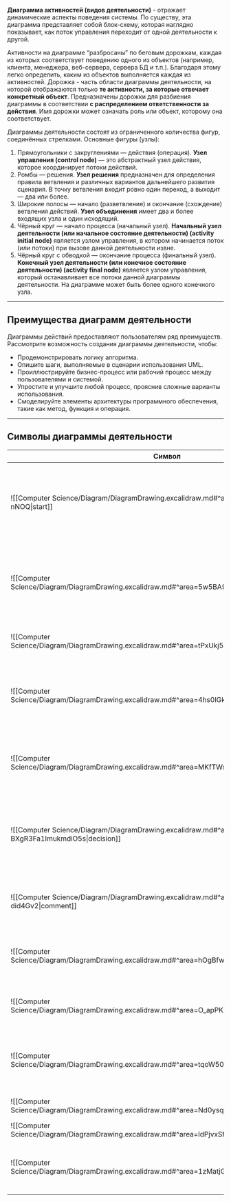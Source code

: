 **Диаграмма активностей (видов деятельности)** - отражает динамические аспекты поведения системы. По существу, эта диаграмма представляет собой блок-схему, которая наглядно показывает, как поток управления переходит от одной деятельности к другой.

Активности на диаграмме “разбросаны” по беговым дорожкам, каждая из которых соответствует поведению одного из объектов (например, клиента, менеджера, веб-сервера, сервера БД и т.п.). Благодаря этому легко определить, каким из объектов выполняется каждая из активностей. Дорожка - часть области диаграммы деятельности, на которой отображаются только **те активности, за которые отвечает конкретный объект**. Предназначены дорожки для разбиения диаграммы в соответствии **с распределением ответственности за действия**. Имя дорожки может означать роль или объект, которому она соответствует.

Диаграммы деятельности состоят из ограниченного количества фигур, соединённых стрелками. Основные фигуры (узлы):

1. Прямоугольники с закруглениями — действия (операция). **Узел управления (control node)** — это абстрактный узел действия, которое координирует потоки действий.
2. Ромбы — решения. **Узел решения** предназначен для определения правила ветвления и различных вариантов дальнейшего развития сценария. В точку ветвления входит ровно один переход, а выходит — два или более.
3. Широкие полосы — начало (разветвление) и окончание (схождение) ветвления действий. **Узел объединения** имеет два и более входящих узла и один исходящий.  
4. Чёрный круг — начало процесса (начальный узел). **Начальный узел деятельности (или начальное состояние деятельности) (activity initial node)** является узлом управления, в котором начинается поток (или потоки) при вызове данной деятельности извне.
5. Чёрный круг с обводкой — окончание процесса (финальный узел). **Конечный узел деятельности (или конечное состояние деятельности) (activity final node)** является узлом управления, который останавливает все потоки данной диаграммы деятельности. На диаграмме может быть более одного конечного узла.

---

## Преимущества диаграмм деятельности

Диаграммы действий предоставляют пользователям ряд преимуществ. Рассмотрите возможность создания диаграммы деятельности, чтобы:

- Продемонстрировать логику алгоритма.
- Опишите шаги, выполняемые в сценарии использования UML.
- Проиллюстрируйте бизнес-процесс или рабочий процесс между пользователями и системой.
- Упростите и улучшите любой процесс, прояснив сложные варианты использования.
- Смоделируйте элементы архитектуры программного обеспечения, такие как метод, функция и операция.

---
## Символы диаграммы деятельности

| Символ                                                                                             | Имя                                                       | Описание                                                                                                                     |
| -------------------------------------------------------------------------------------------------- | --------------------------------------------------------- | ---------------------------------------------------------------------------------------------------------------------------- |
| ![[Computer Science/Diagram/DiagramDrawing.excalidraw.md#^area=en4a-ObkERbS0Z90-nNOQ\|start]]      | Начальное состояние/узел (Start state)                    | Обозначает начало процесса. Используется самостоятельно или с элементом Комментарий, объясняющим условия старта процесса.    |
| ![[Computer Science/Diagram/DiagramDrawing.excalidraw.md#^area=5w5BA9jdb2F4IIiwZICda\|activity]]   | Активное состояние (Active state)                         | Главный строительный блок диаграммы. Описывает состояние/действие, составляющее моделируемый процесс.                        |
| ![[Computer Science/Diagram/DiagramDrawing.excalidraw.md#^area=tPxUkj5gwnHXi7eGdmEE4\|transition]] | Переход (Transition) (Object in state)                    | Обозначает переход при завершении одного состояния в другое состояние                                                        |
| ![[Computer Science/Diagram/DiagramDrawing.excalidraw.md#^area=4hs0lGkwmpXD8j73XYf2g\|fork]]       | Синхронизатор/узел соединения (Joint/Synchronization bar) | Используется при переходе нескольких состояний/действий в одно. Может быть как горизонтальным, так и вертикальным.           |
| ![[Computer Science/Diagram/DiagramDrawing.excalidraw.md#^area=MKfTWsrht16CBAyObsUMV\|joint]]      | Разветвитель/узел разделения (Fork)                       | Используется при переходе из одного состояния/действия в несколько. Может быть как горизонтальным, так и вертикальным.       |
| ![[Computer Science/Diagram/DiagramDrawing.excalidraw.md#^area=Ch-BXgR3Fa1ImukmdiO5s\|decision]]   | Принятие/узел решения (Decision)                          | Обозначает решение (аналог шлюза в BPMN). Из решения доступны как минимум 2 перехода с указанными условиями (часто: да/нет). |
| ![[Computer Science/Diagram/DiagramDrawing.excalidraw.md#^area=5LsLSwteoPxT7-did4Gv2\|comment]]    | Комментарий (Note)                                        | Комментарий к состоянию/действию, переходу, старту/окончанию процесса и т.д.                                                 |
| ![[Computer Science/Diagram/DiagramDrawing.excalidraw.md#^area=hOgBfwAF0Ya3V6e0oLU2P\|signal]]     | Узел передачи сигнала (Send signal)                       | Действие, которое на основе своих входов создает экземляр сигнала и передает его объекту цели.                               |
| ![[Computer Science/Diagram/DiagramDrawing.excalidraw.md#^area=O_apPKpudCVsNVF0oi840\|receive]]    | Узел приема события (Receive signal)                      | Действие, которое ожидает наступление некоторого события.                                                                    |
| ![[Computer Science/Diagram/DiagramDrawing.excalidraw.md#^area=tqoW50G_dsJVlzNFIokOq\|loop]]       | Необязательный фрагмент/Цикл (Option loop)                | Позволяет создателю моделировать повторяющуюся последовательность внутри символа цикла параметров.                           |
| ![[Computer Science/Diagram/DiagramDrawing.excalidraw.md#^area=Nd0ysqFNcMlaFbz9eHcG9\|flow]]       | Узел финала потока (Flow final)                           | Окончание определенного потока процесса.                                                                                     |
| ![[Computer Science/Diagram/DiagramDrawing.excalidraw.md#^area=IdPjvxSfWM5vXx3aBr3zG\|сondition]]  | Условие (Condition)                                       | Условие перехода                                                                                                             |
| ![[Computer Science/Diagram/DiagramDrawing.excalidraw.md#^area=1zMatjGqBXwBOjcXantBK\|final]]      | Конечный символ                                           | Отмечает конечное состояние действия и представляет собой завершение всех потоков процесса.                                  |

	